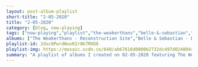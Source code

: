 ```yaml
---
layout: post-album-playlist
short-title: "2-05-2020"
title: "2-05-2020"
category: [blog, now-playing]
tags: ["now-playing","playlist","the-weakerthans","belle-&-sebastian","jakey","jakey","jakey","jakey","jakey","jakey","green-day","various-artists","various-artists","mock-orange","mock-orange","mock-orange","various-artists","streetlight-manifesto"]
albums: ["The Weakerthans - Reconstruction Site","Belle & Sebastian - Days of the Bagnold Summer","Jakey - Not Dead Yet","Jakey - Moby Dick","Jakey - Medium","Jakey - Saintlike","Jakey - South Dakota","Jakey - Cafeteria","Green Day - Father of All...","Various Artists - Funeral","Various Artists - ASCENSION","Mock Orange - Daniels e.p. 2","Mock Orange - A Twenty Band Compilation","Mock Orange - Neo Travel Kit","Various Artists - A Collection of Bees, Pt. 1","Streetlight Manifesto - Somewhere in the Between"]
playlist-id: 2dxc8PwrdWuxR2r0K7MXD8
playlist-img: https://mosaic.scdn.co/640/ab67616d0000b2732dc497d02480446b7eed9c58ab67616d0000b2734769c91060c04fee0ee3a511ab67616d0000b27349975866363b47754b3b1fe1ab67616d0000b273a7fc8aed0ce5a33da92b74f2
summary: "A playlist of albums I created on 02-05-2020 featuring The Weakerthans, Belle & Sebastian, Jakey, Jakey, Jakey, Jakey, Jakey, Jakey, Green Day, Various Artists, Various Artists, Mock Orange, Mock Orange, Mock Orange, Various Artists, and Streetlight Manifesto"
---
```

